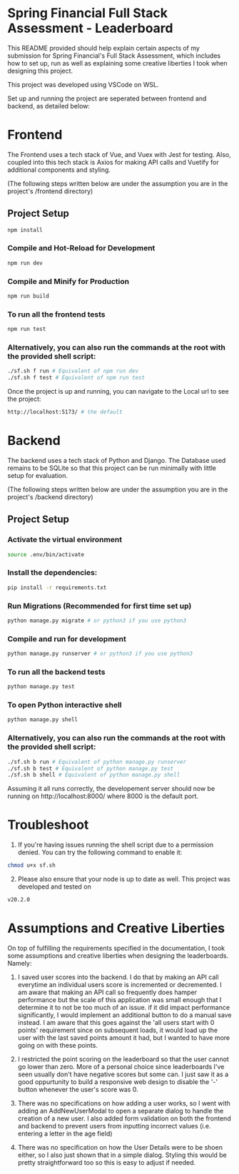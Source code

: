 # Spring Financial Full Stack Assessment - Leaderboard

This README provided should help explain certain aspects of my submission for Spring Financial's Full Stack Assessment, which includes how to set up, run as well as explaining some creative liberties I took when designing this project.

This project was developed using VSCode on WSL.

Set up and running the project are seperated between frontend and backend, as detailed below:

# Frontend

The Frontend uses a tech stack of Vue, and Vuex with Jest for testing. Also, coupled into this tech stack is Axios for making API calls and Vuetify for additional components and styling.

(The following steps written below are under the assumption you are in the project's /frontend directory)

## Project Setup

```sh
npm install
```

### Compile and Hot-Reload for Development

```sh
npm run dev
```

### Compile and Minify for Production

```sh
npm run build
```

### To run all the frontend tests

```sh
npm run test
```

### Alternatively, you can also run the commands at the root with the provided shell script:

```sh
./sf.sh f run # Equivalent of npm run dev
./sf.sh f test # Equivalent of npm run test
```

Once the project is up and running, you can navigate to the Local url to see the project:

```sh
http://localhost:5173/ # the default
```

# Backend

The backend uses a tech stack of Python and Django. The Database used remains to be SQLite so that this project can be run minimally with little setup for evaluation.

(The following steps written below are under the assumption you are in the project's /backend directory)

## Project Setup

### Activate the virtual environment

```sh
source .env/bin/activate
```

### Install the dependencies:

```sh
pip install -r requirements.txt
```

### Run Migrations (Recommended for first time set up)

```sh
python manage.py migrate # or python3 if you use python3
```

### Compile and run for development

```sh
python manage.py runserver # or python3 if you use python3
```

### To run all the backend tests

```sh
python manage.py test
```

### To open Python interactive shell

```sh
python manage.py shell
```

### Alternatively, you can also run the commands at the root with the provided shell script:

```sh
./sf.sh b run # Equivalent of python manage.py runserver
./sf.sh b test # Equivalent of python manage.py test
./sf.sh b shell # Equivalent of python manage.py shell
```

Assuming it all runs correctly, the developement server should now be running on http://localhost:8000/ where 8000 is the default port.

# Troubleshoot

1. If you're having issues running the shell script due to a permission denied. You can try the following command to enable it:

```sh
chmod u+x sf.sh
```

2. Please also ensure that your node is up to date as well. This project was developed and tested on

```sh
v20.2.0
```

# Assumptions and Creative Liberties

On top of fulfilling the requirements specified in the documentation, I took some assumptions and creative liberties when designing the leaderboards. Namely:

1. I saved user scores into the backend. I do that by making an API call everytime an individual users score is incremented or decremented. I am aware that making an API call so frequently does hamper performance but the scale of this application was small enough that I determine it to not be too much of an issue. if it did impact performance significantly, I would implement an additional button to do a manual save instead. I am aware that this goes against the 'all users start with 0 points' requirement since on subsequent loads, it would load up the user with the last saved points amount it had, but I wanted to have more going on with these points.

2. I restricted the point scoring on the leaderboard so that the user cannot go lower than zero. More of a personal choice since leaderboards I've seen usually don't have negative scores but some can. I just saw it as a good oppurtunity to build a responsive web design to disable the '-' button whenever the user's score was 0.

3. There was no specifications on how adding a user works, so I went with adding an AddNewUserModal to open a separate dialog to handle the creation of a new user. I also added form validation on both the frontend and backend to prevent users from inputting incorrect values (i.e. entering a letter in the age field)

4. There was no specification on how the User Details were to be shoen either, so I also just shown that in a simple dialog. Styling this would be pretty straightforward too so this is easy to adjust if needed.
